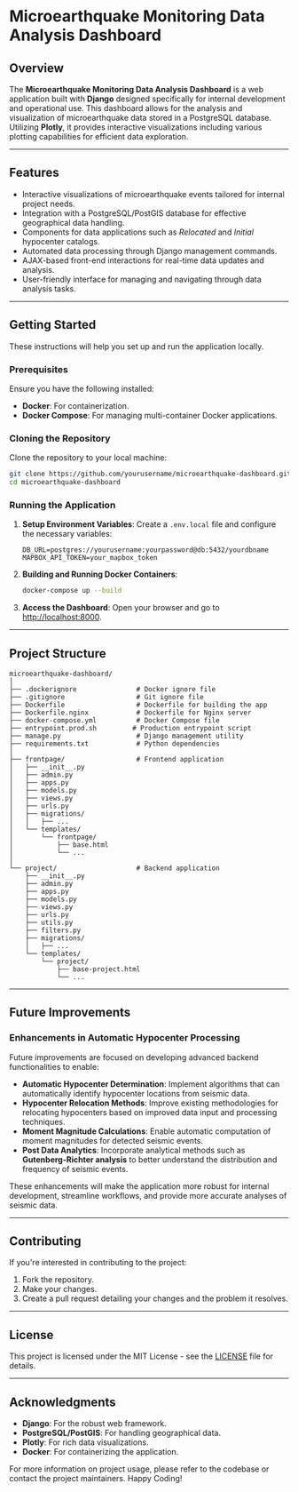 # Microearthquake Monitoring Data Analysis Dashboard

## Overview

The **Microearthquake Monitoring Data Analysis Dashboard** is a web application built with **Django** designed specifically for internal development and operational use. This dashboard allows for the analysis and visualization of microearthquake data stored in a PostgreSQL database. Utilizing **Plotly**, it provides interactive visualizations including various plotting capabilities for efficient data exploration.

---

## Features

- Interactive visualizations of microearthquake events tailored for internal project needs.
- Integration with a PostgreSQL/PostGIS database for effective geographical data handling.
- Components for data applications such as *Relocated* and *Initial* hypocenter catalogs.
- Automated data processing through Django management commands.
- AJAX-based front-end interactions for real-time data updates and analysis.
- User-friendly interface for managing and navigating through data analysis tasks.

---

## Getting Started

These instructions will help you set up and run the application locally.

### Prerequisites

Ensure you have the following installed:

- **Docker**: For containerization.
- **Docker Compose**: For managing multi-container Docker applications.

### Cloning the Repository

Clone the repository to your local machine:

```bash
git clone https://github.com/yourusername/microearthquake-dashboard.git
cd microearthquake-dashboard
```

### Running the Application

1. **Setup Environment Variables**: Create a `.env.local` file and configure the necessary variables:
    ```env
    DB_URL=postgres://yourusername:yourpassword@db:5432/yourdbname
    MAPBOX_API_TOKEN=your_mapbox_token
    ```

2. **Building and Running Docker Containers**:
   ```bash
   docker-compose up --build
   ```

3. **Access the Dashboard**: Open your browser and go to [http://localhost:8000](http://localhost:8000). 

---

## Project Structure

```plaintext
microearthquake-dashboard/
│
├── .dockerignore               # Docker ignore file
├── .gitignore                  # Git ignore file
├── Dockerfile                  # Dockerfile for building the app
├── Dockerfile.nginx            # Dockerfile for Nginx server
├── docker-compose.yml          # Docker Compose file
├── entrypoint.prod.sh         # Production entrypoint script
├── manage.py                   # Django management utility
├── requirements.txt            # Python dependencies
│
├── frontpage/                  # Frontend application
│   ├── __init__.py
│   ├── admin.py
│   ├── apps.py
│   ├── models.py
│   ├── views.py
│   ├── urls.py
│   ├── migrations/
│   │   ├── ...
│   └── templates/
│       └── frontpage/
│           ├── base.html
│           └── ...
│
└── project/                    # Backend application
    ├── __init__.py
    ├── admin.py
    ├── apps.py
    ├── models.py
    ├── views.py
    ├── urls.py
    ├── utils.py
    ├── filters.py
    ├── migrations/
    │   ├── ...
    └── templates/
        └── project/
            ├── base-project.html
            └── ...
```

---

## Future Improvements

### Enhancements in Automatic Hypocenter Processing

Future improvements are focused on developing advanced backend functionalities to enable:

- **Automatic Hypocenter Determination**: Implement algorithms that can automatically identify hypocenter locations from seismic data.
- **Hypocenter Relocation Methods**: Improve existing methodologies for relocating hypocenters based on improved data input and processing techniques.
- **Moment Magnitude Calculations**: Enable automatic computation of moment magnitudes for detected seismic events.
- **Post Data Analytics**: Incorporate analytical methods such as **Gutenberg-Richter analysis** to better understand the distribution and frequency of seismic events.

These enhancements will make the application more robust for internal development, streamline workflows, and provide more accurate analyses of seismic data.

---

## Contributing

If you're interested in contributing to the project:

1. Fork the repository.
2. Make your changes.
3. Create a pull request detailing your changes and the problem it resolves.

---

## License

This project is licensed under the MIT License - see the [LICENSE](LICENSE) file for details.

---

## Acknowledgments

- **Django**: For the robust web framework.
- **PostgreSQL/PostGIS**: For handling geographical data.
- **Plotly**: For rich data visualizations.
- **Docker**: For containerizing the application.

For more information on project usage, please refer to the codebase or contact the project maintainers. Happy Coding!
